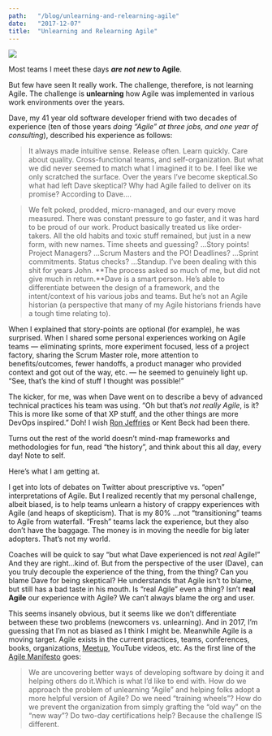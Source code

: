 ```yaml
---
path:	"/blog/unlearning-and-relearning-agile"
date:	"2017-12-07"
title:	"Unlearning and Relearning Agile"
---
```


![](/images/1*UwS3AfN82E55NrzZkzH2hA@2x.jpeg)

Most teams I meet these days ***are not new* to Agile**.

But few have seen It really work. The challenge, therefore, is not learning Agile. The challenge is **unlearning** how Agile was implemented in various work environments over the years.

Dave, my 41 year old software developer friend with two decades of experience (ten of those years *doing “Agile” at three jobs, and one year of consulting*), described his experience as follows:


> It always made intuitive sense. Release often. Learn quickly. Care about quality. Cross-functional teams, and self-organization. But what we did never seemed to match what I imagined it to be. I feel like we only scratched the surface. Over the years I’ve become skeptical.So what had left Dave skeptical? Why had Agile failed to deliver on its promise? According to Dave….


> We felt poked, prodded, micro-managed, and our every move measured. There was constant pressure to go faster, and it was hard to be proud of our work. Product basically treated us like order-takers. All the old habits and toxic stuff remained, but just in a new form, with new names. Time sheets and guessing? …Story points! Project Managers? …Scrum Masters and the PO! Deadlines? …Sprint commitments. Status checks? …Standup. I’ve been dealing with this shit for years John. **The process asked so much of me, but did not give much in return.**Dave is a smart person. He’s able to differentiate between the design of a framework, and the intent/context of his various jobs and teams. But he’s not an Agile historian (a perspective that many of my Agile historians friends have a tough time relating to).

When I explained that story-points are optional (for example), he was surprised. When I shared some personal experiences working on Agile teams — eliminating sprints, more experiment focused, less of a project factory, sharing the Scrum Master role, more attention to benefits/outcomes, fewer handoffs, a product manager who provided context and got out of the way, etc. — he seemed to genuinely light up. “See, that’s the kind of stuff I thought was possible!”

The kicker, for me, was when Dave went on to describe a bevy of advanced technical practices his team was using. “Oh but that’s *not really Agile*, is it? This is more like some of that XP stuff, and the other things are more DevOps inspired.” Doh! I wish [Ron Jeffries](https://medium.com/u/a45b68b1ab11) or Kent Beck had been there.

Turns out the rest of the world doesn’t mind-map frameworks and methodologies for fun, read “the history”, and think about this all day, every day! Note to self.

Here’s what I am getting at.

I get into lots of debates on Twitter about prescriptive vs. “open” interpretations of Agile. But I realized recently that my personal challenge, albeit biased, is to help teams unlearn a history of crappy experiences with Agile (and heaps of skepticism). That is my 80% …not “transitioning” teams to Agile from waterfall. “Fresh” teams lack the experience, but they also don’t have the baggage. The money is in moving the needle for big later adopters. That’s not my world.

Coaches will be quick to say “but what Dave experienced is not *real* Agile!” And they are right…kind of. But from the perspective of the user (Dave), can you truly decouple the experience of the thing, from the thing? Can you blame Dave for being skeptical? He understands that Agile isn’t to blame, but still has a bad taste in his mouth. Is “real Agile” even a thing? Isn’t **real Agile** our experience with Agile? We can’t always blame the org and user.

This seems insanely obvious, but it seems like we don’t differentiate between these two problems (newcomers vs. unlearning). And in 2017, I’m guessing that I’m not as biased as I think I might be. Meanwhile Agile is a moving target. Agile exists in the current practices, teams, conferences, books, organizations, [Meetup](https://medium.com/u/49cf3ccf2c84), YouTube videos, etc. As the first line of the [Agile Manifesto](http://agilemanifesto.org/) goes:


> We are uncovering better ways of developing software by doing it and helping others do it.Which is what I’d like to end with. How do we approach the problem of unlearning “Agile” and helping folks adopt a more helpful version of Agile? Do we need “training wheels”? How do we prevent the organization from simply grafting the “old way” on the “new way”? Do two-day certifications help? Because the challenge IS different.

